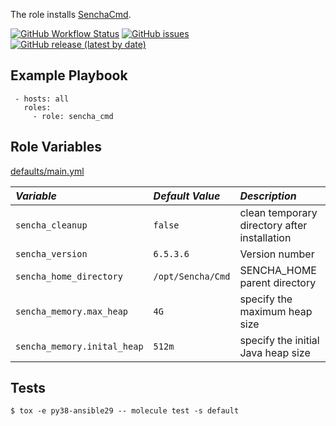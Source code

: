 
The role installs [SenchaCmd](https://www.sencha.com/products/sencha-cmd/).


[![GitHub Workflow Status](https://img.shields.io/github/workflow/status/bodsch/ansible-senchacmd/CI)][ci]
[![GitHub issues](https://img.shields.io/github/issues/bodsch/ansible-senchacmd)][issues]
[![GitHub release (latest by date)](https://img.shields.io/github/v/release/bodsch/ansible-senchacmd)][releases]

[ci]: https://github.com/bodsch/ansible-senchacmd/actions
[issues]: https://github.com/bodsch/ansible-senchacmd/issues?q=is%3Aopen+is%3Aissue
[releases]: https://github.com/bodsch/ansible-senchacmd/releases


## Example Playbook

```
 - hosts: all
   roles:
     - role: sencha_cmd
```

## Role Variables

[defaults/main.yml](defaults/main.yml)

| *Variable*                  | *Default Value*   | *Description* |
| :---                        | :---              | :--- |
| `sencha_cleanup`            | `false`           | clean temporary directory after installation  |
| `sencha_version`            | `6.5.3.6`         | Version number |
| `sencha_home_directory`     | `/opt/Sencha/Cmd` | SENCHA_HOME parent directory |
| `sencha_memory.max_heap`    | `4G`              | specify the maximum heap size |
| `sencha_memory.inital_heap` | `512m`            | specify the initial Java heap size |


## Tests

```
$ tox -e py38-ansible29 -- molecule test -s default
```
